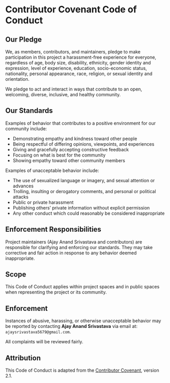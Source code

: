 # Contributor Covenant Code of Conduct

## Our Pledge
We, as members, contributors, and maintainers, pledge to make participation in this project a harassment-free experience for everyone, regardless of age, body size, disability, ethnicity, gender identity and expression, level of experience, education, socio-economic status, nationality, personal appearance, race, religion, or sexual identity and orientation.

We pledge to act and interact in ways that contribute to an open, welcoming, diverse, inclusive, and healthy community.

## Our Standards
Examples of behavior that contributes to a positive environment for our community include:

- Demonstrating empathy and kindness toward other people  
- Being respectful of differing opinions, viewpoints, and experiences  
- Giving and gracefully accepting constructive feedback  
- Focusing on what is best for the community  
- Showing empathy toward other community members  

Examples of unacceptable behavior include:

- The use of sexualized language or imagery, and sexual attention or advances  
- Trolling, insulting or derogatory comments, and personal or political attacks  
- Public or private harassment  
- Publishing others’ private information without explicit permission  
- Any other conduct which could reasonably be considered inappropriate  

## Enforcement Responsibilities
Project maintainers (Ajay Anand Srivastava and contributors) are responsible for clarifying and enforcing our standards. They may take corrective and fair action in response to any behavior deemed inappropriate.

## Scope
This Code of Conduct applies within project spaces and in public spaces when representing the project or its community.

## Enforcement
Instances of abusive, harassing, or otherwise unacceptable behavior may be reported by contacting **Ajay Anand Srivastava** via email at: `ajaysrivastava5679@gmail.com`.

All complaints will be reviewed fairly.

## Attribution
This Code of Conduct is adapted from the [Contributor Covenant](https://www.contributor-covenant.org), version 2.1.
